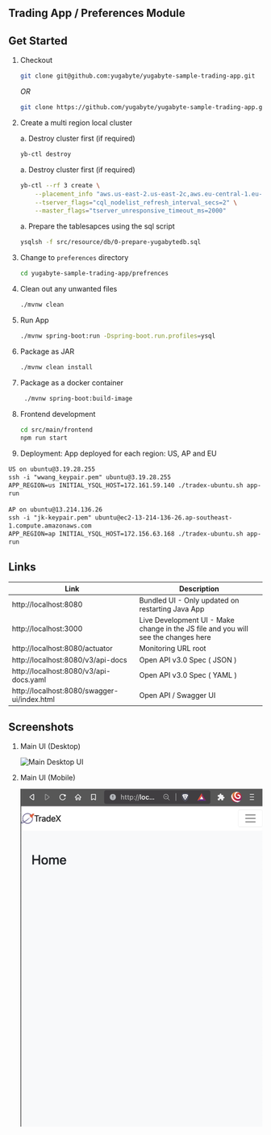 ## Trading App / Preferences Module

## Get Started

1. Checkout

    ```bash
    git clone git@github.com:yugabyte/yugabyte-sample-trading-app.git
    ```

   *OR*

    ```bash
    git clone https://github.com/yugabyte/yugabyte-sample-trading-app.git
    ```

2. Create a multi region local cluster

    a. Destroy cluster first (if required)

    ```bash
    yb-ctl destroy
    ```

    a. Destroy cluster first (if required)

    ```bash
    yb-ctl --rf 3 create \
        --placement_info "aws.us-east-2.us-east-2c,aws.eu-central-1.eu-central-1c,aws.ap-southeast-1.ap-southeast-1c" \
        --tserver_flags="cql_nodelist_refresh_interval_secs=2" \
        --master_flags="tserver_unresponsive_timeout_ms=2000"
    ```

    a. Prepare the tablesapces using the sql script

    ```bash
    ysqlsh -f src/resource/db/0-prepare-yugabytedb.sql
    ```

3. Change to `preferences` directory

    ```bash
    cd yugabyte-sample-trading-app/prefrences
    ```

4. Clean out any unwanted files
    ```bash
    ./mvnw clean
    ```
5. Run App

    ```bash
    ./mvnw spring-boot:run -Dspring-boot.run.profiles=ysql
    ```

6. Package as JAR

    ```bash
    ./mvnw clean install
    ```

7. Package as a docker container

   ```bash
    ./mvnw spring-boot:build-image
    ```

8. Frontend development

   ```bash
   cd src/main/frontend
   npm run start
   ```

9. Deployment: App deployed for each region: US, AP and EU
```
US on ubuntu@3.19.28.255
ssh -i "wwang_keypair.pem" ubuntu@3.19.28.255
APP_REGION=us INITIAL_YSQL_HOST=172.161.59.140 ./tradex-ubuntu.sh app-run

AP on ubuntu@13.214.136.26
ssh -i "jk-keypair.pem" ubuntu@ec2-13-214-136-26.ap-southeast-1.compute.amazonaws.com
APP_REGION=ap INITIAL_YSQL_HOST=172.156.63.168 ./tradex-ubuntu.sh app-run
```
## Links

| Link                                        | Description                                                                        |
|---------------------------------------------|------------------------------------------------------------------------------------|
| http://localhost:8080                       | Bundled UI - Only updated on restarting Java App                                   |
| http://localhost:3000                       | Live Development UI - Make change in the JS file and you will see the changes here |
| http://localhost:8080/actuator              | Monitoring URL root                                                                |
| http://localhost:8080/v3/api-docs           | Open API v3.0 Spec ( JSON )                                                        |
| http://localhost:8080/v3/api-docs.yaml      | Open API v3.0 Spec ( YAML )                                                        |
| http://localhost:8080/swagger-ui/index.html | Open API / Swagger UI                                                              |


## Screenshots

1. Main UI (Desktop)

    ![Main Desktop UI](Downloads/userProfile.png)

2. Main UI (Mobile)

    ![Main Mobile UI](docs/main-ui-mobile.png)
